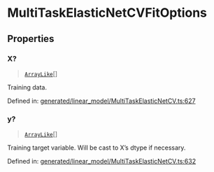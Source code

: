 # MultiTaskElasticNetCVFitOptions

## Properties

### X?

> [`ArrayLike`](../types/ArrayLike.md)[]

Training data.

Defined in:  [generated/linear\_model/MultiTaskElasticNetCV.ts:627](https://github.com/transitive-bullshit/scikit-learn-ts/blob/122b3c0/packages/sklearn/src/generated/linear_model/MultiTaskElasticNetCV.ts#L627)

### y?

> [`ArrayLike`](../types/ArrayLike.md)[]

Training target variable. Will be cast to X’s dtype if necessary.

Defined in:  [generated/linear\_model/MultiTaskElasticNetCV.ts:632](https://github.com/transitive-bullshit/scikit-learn-ts/blob/122b3c0/packages/sklearn/src/generated/linear_model/MultiTaskElasticNetCV.ts#L632)
